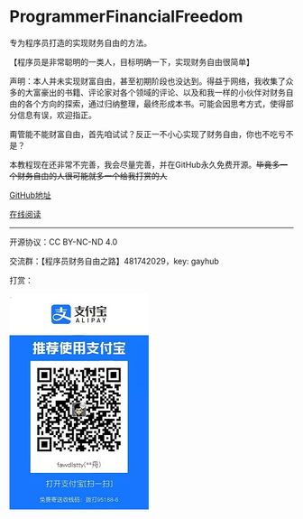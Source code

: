 # ProgrammerFinancialFreedom

专为程序员打造的实现财务自由的方法。

【程序员是非常聪明的一类人，目标明确一下，实现财务自由很简单】

声明：本人并未实现财富自由，甚至初期阶段也没达到。得益于网络，我收集了众多的大富豪出的书籍、评论家对各个领域的评论、以及和我一样的小伙伴对财务自由的各个方向的探索，通过归纳整理，最终形成本书。可能会因思考方式，使得部分信息有误，欢迎指正。

甭管能不能财富自由，首先咱试试？反正一不小心实现了财务自由，你也不吃亏不是？

本教程现在还非常不完善，我会尽量完善，并在GitHub永久免费开源。~~毕竟多一个财务自由的人很可能就多一个给我打赏的人~~

[GitHub地址](https://github.com/fawdlstty/ProgrammerFinancialFreedom)

[在线阅读](https://111.230.39.240/freedom/index.html)

---

开源协议：CC BY-NC-ND 4.0

交流群：【程序员财务自由之路】481742029，key: gayhub

打赏：

![打赏](donate.jpg)
